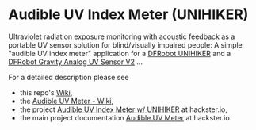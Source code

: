 # Audible UV Index Meter (UNIHIKER)

Ultraviolet radiation exposure monitoring with acoustic feedback as a portable UV sensor solution for blind/visually impaired people: 
A simple "audible UV index meter" application for a [DFRobot UNIHIKER](https://www.unihiker.com/) and a [DFRobot Gravity Analog UV Sensor V2](https://www.dfrobot.com/product-1273.html) ...

For a detailed description please see 

* this repo's [Wiki](https://github.com/dxcfl/audible_uv_meter_unihiker/wiki),
* the  [Audible UV Meter - Wiki](https://github.com/dxcfl/audible_uv_meter/wiki),
* the project [Audible UV Index Meter w/ UNIHIKER](https://www.hackster.io/dxcfl/audible-uv-index-meter-w-unihiker-d0e388) at hackster.io,
* the main project documentation [Audible UV Meter](https://www.hackster.io/dxcfl/audible-uv-meter-bfcbf3) at hackster.io.
